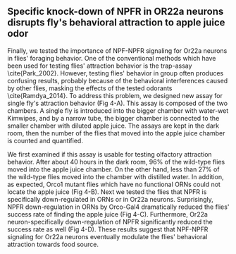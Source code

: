## Specific knock-down of NPFR in OR22a neurons disrupts fly's behavioral attraction to apple juice odor

Finally, we tested the importance of NPF-NPFR signaling for Or22a neurons in flies' foraging behavior.
One of the conventional methods which have been used for testing flies' attraction behavior is the trap-assay \cite{Park_2002}.
However, testing flies' behavior in group often produces confusing results, probably because of the behavioral interferences caused by other flies, masking the effects of the tested odorants \cite{Ramdya_2014}.
To address this problem, we designed new assay for single fly's attraction behavior (Fig 4-A).
This assay is composed of the two chambers.
A single fly is introduced into the bigger chamber with water-wet Kimwipes, and by a narrow tube, the bigger chamber is connected to the smaller chamber with diluted apple juice.
The assays are kept in the dark room, then the number of the flies that moved into the apple juice chamber is counted and quantified.

We first examined if this assay is usable for testing olfactory attraction behavior.
After about 40 hours in the dark room, 96% of the wild-type flies moved into the apple juice chamber.
On the other hand, less than 27% of the wild-type flies moved into the chamber with distilled water.
In addition, as expected, Orco1 mutant flies which have no functional ORNs could not locate the apple juice (Fig 4-B).
Next we tested the flies that NPFR is specifically down-regulated in ORNs or in Or22a neurons.
Surprisingly, NPFR down-regulation in ORNs by Orco-Gal4 dramatically reduced the flies' success rate of finding the apple juice (Fig 4-C).
Furthermore, Or22a neuron-specifically down-regulation of NPFR significantly reduced the success rate as well (Fig 4-D).
These results suggest that NPF-NPFR signaling for Or22a neurons eventually modulate the flies' behavioral attraction towards food source.

